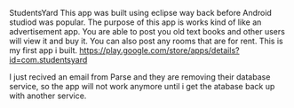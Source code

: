 StudentsYard
This app was built using eclipse way back before Android studiod was popular. The purpose of this app is works kind of like an advertisement app. You are able to post you old text books and other users will view it and buy it. You can also post any rooms that are for rent.
This is my first app i built.
https://play.google.com/store/apps/details?id=com.studentsyard

I just recived an email from Parse and they are removing their database service, so the app will not work anymore until i get the atabase back up with another service.
